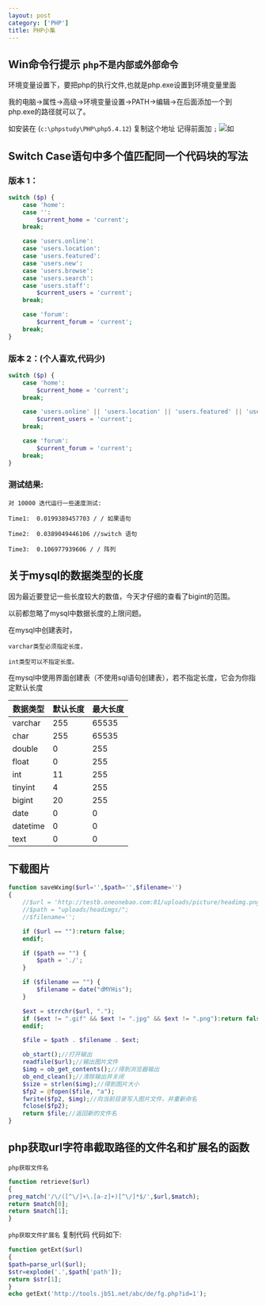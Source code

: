 ```yaml
---
layout: post
category: ['PHP']
title: PHP小集
---
```


## Win命令行提示 `php不是内部或外部命令`

环境变量设置下，要把php的执行文件,也就是php.exe设置到环境变量里面

我的电脑->属性->高级->环境变量设置->PATH->编辑->在后面添加一个到php.exe的路径就可以了。

如安装在 (`c:\phpstudy\PHP\php5.4.12`) 复制这个地址 记得前面加  `;`
![如](http://oi2atwmcz.bkt.clouddn.com/WechatIMG4903.jpeg)

## Switch Case语句中多个值匹配同一个代码块的写法

### 版本 1：
```php
switch ($p) {
    case 'home':
    case '':
        $current_home = 'current';
    break;

    case 'users.online':
    case 'users.location':
    case 'users.featured':
    case 'users.new':
    case 'users.browse':
    case 'users.search':
    case 'users.staff':
        $current_users = 'current';
    break;

    case 'forum':
        $current_forum = 'current';
    break;
}
```
### 版本 2：(个人喜欢,代码少)
```php
switch ($p) {
    case 'home':
        $current_home = 'current';
    break;

    case 'users.online' || 'users.location' || 'users.featured' || 'users.browse' || 'users.search' || 'users.staff':
        $current_users = 'current';
    break;

    case 'forum':
        $current_forum = 'current';
    break;
}
```
### 测试结果:
`对 10000 迭代运行一些速度测试:`

`Time1:  0.0199389457703 / / 如果语句`

`Time2:  0.0389049446106 //switch 语句`

`Time3:  0.106977939606 / / 阵列`





## 关于mysql的数据类型的长度


因为最近要登记一些长度较大的数值，今天才仔细的查看了bigint的范围。

以前都忽略了mysql中数据长度的上限问题。



在mysql中创建表时，

`varchar类型必须指定长度，`

`int类型可以不指定长度。`



在mysql中使用界面创建表（不使用sql语句创建表），若不指定长度，它会为你指定默认长度

| 数据类型 | 默认长度 | 最大长度 |
| -------- | -------- | -------- |
| varchar  | 255      | 65535    |
| char     | 255      | 65535    |
| double   | 0        | 255      |
| float    | 0        | 255      |
| int      | 11       | 255      |
| tinyint  | 4        | 255      |
| bigint   | 20       | 255      |
| date     | 0        | 0        |
| datetime | 0        | 0        |
| text     | 0        | 0        |


## 下载图片
```php
function saveWximg($url='',$path='',$filename='')
{
    //$url = 'http://testb.oneonebao.com:81/uploads/picture/headimg.png';
    //$path = "uploads/headimgs/";
    //$filename='';

    if ($url == ""):return false;
    endif;

    if ($path == "") {
        $path = './';
    }

    if ($filename == "") {
        $filename = date("dMYHis");
    }

    $ext = strrchr($url, ".");
    if ($ext != ".gif" && $ext != ".jpg" && $ext != ".png"):return false;
    endif;

    $file = $path . $filename . $ext;

    ob_start();//打开输出
    readfile($url);//输出图片文件
    $img = ob_get_contents();//得到浏览器输出
    ob_end_clean();//清除输出并关闭
    $size = strlen($img);//得到图片大小
    $fp2 = @fopen($file, "a");
    fwrite($fp2, $img);//向当前目录写入图片文件，并重新命名
    fclose($fp2);
    return $file;//返回新的文件名
}

```
## php获取url字符串截取路径的文件名和扩展名的函数

`php获取文件名`

```php
function retrieve($url)
{
preg_match('/\/([^\/]+\.[a-z]+)[^\/]*$/',$url,$match);
return $match[0];
return $match[1];
}
```
`php获取文件扩展名`
复制代码 代码如下:

```php
function getExt($url)
{
$path=parse_url($url);
$str=explode('.',$path['path']);
return $str[1];
}
echo getExt('http://tools.jb51.net/abc/de/fg.php?id=1');
```
